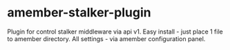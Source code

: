# amember-stalker-plugin
Plugin for control stalker middleware via api v1.
Easy install - just place 1 file to amember directory.
All settings - via amember configuration panel.